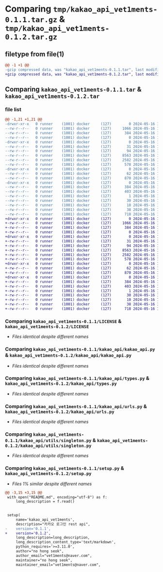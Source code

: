 # Comparing `tmp/kakao_api_vet1ments-0.1.1.tar.gz` & `tmp/kakao_api_vet1ments-0.1.2.tar.gz`

## filetype from file(1)

```diff
@@ -1 +1 @@
-gzip compressed data, was "kakao_api_vet1ments-0.1.1.tar", last modified: Thu May 16 15:15:51 2024, max compression
+gzip compressed data, was "kakao_api_vet1ments-0.1.2.tar", last modified: Thu May 16 15:19:07 2024, max compression
```

## Comparing `kakao_api_vet1ments-0.1.1.tar` & `kakao_api_vet1ments-0.1.2.tar`

### file list

```diff
@@ -1,21 +1,21 @@
-drwxr-xr-x   0 runner    (1001) docker     (127)        0 2024-05-16 15:15:51.251239 kakao_api_vet1ments-0.1.1/
--rw-r--r--   0 runner    (1001) docker     (127)     1066 2024-05-16 15:15:42.000000 kakao_api_vet1ments-0.1.1/LICENSE
--rw-r--r--   0 runner    (1001) docker     (127)      384 2024-05-16 15:15:51.251239 kakao_api_vet1ments-0.1.1/PKG-INFO
--rw-r--r--   0 runner    (1001) docker     (127)        0 2024-05-16 15:15:42.000000 kakao_api_vet1ments-0.1.1/README.md
-drwxr-xr-x   0 runner    (1001) docker     (127)        0 2024-05-16 15:15:51.251239 kakao_api_vet1ments-0.1.1/kakao_api/
--rw-r--r--   0 runner    (1001) docker     (127)       31 2024-05-16 15:15:42.000000 kakao_api_vet1ments-0.1.1/kakao_api/__init__.py
--rw-r--r--   0 runner    (1001) docker     (127)       94 2024-05-16 15:15:42.000000 kakao_api_vet1ments-0.1.1/kakao_api/exceptions.py
--rw-r--r--   0 runner    (1001) docker     (127)     8563 2024-05-16 15:15:42.000000 kakao_api_vet1ments-0.1.1/kakao_api/kakao_api.py
--rw-r--r--   0 runner    (1001) docker     (127)     2582 2024-05-16 15:15:42.000000 kakao_api_vet1ments-0.1.1/kakao_api/types.py
--rw-r--r--   0 runner    (1001) docker     (127)      578 2024-05-16 15:15:42.000000 kakao_api_vet1ments-0.1.1/kakao_api/urls.py
-drwxr-xr-x   0 runner    (1001) docker     (127)        0 2024-05-16 15:15:51.251239 kakao_api_vet1ments-0.1.1/kakao_api/utils/
--rw-r--r--   0 runner    (1001) docker     (127)       62 2024-05-16 15:15:42.000000 kakao_api_vet1ments-0.1.1/kakao_api/utils/__init__.py
--rw-r--r--   0 runner    (1001) docker     (127)      870 2024-05-16 15:15:42.000000 kakao_api_vet1ments-0.1.1/kakao_api/utils/singleton.py
-drwxr-xr-x   0 runner    (1001) docker     (127)        0 2024-05-16 15:15:51.251239 kakao_api_vet1ments-0.1.1/kakao_api_vet1ments.egg-info/
--rw-r--r--   0 runner    (1001) docker     (127)      384 2024-05-16 15:15:51.000000 kakao_api_vet1ments-0.1.1/kakao_api_vet1ments.egg-info/PKG-INFO
--rw-r--r--   0 runner    (1001) docker     (127)      403 2024-05-16 15:15:51.000000 kakao_api_vet1ments-0.1.1/kakao_api_vet1ments.egg-info/SOURCES.txt
--rw-r--r--   0 runner    (1001) docker     (127)        1 2024-05-16 15:15:51.000000 kakao_api_vet1ments-0.1.1/kakao_api_vet1ments.egg-info/dependency_links.txt
--rw-r--r--   0 runner    (1001) docker     (127)       30 2024-05-16 15:15:51.000000 kakao_api_vet1ments-0.1.1/kakao_api_vet1ments.egg-info/requires.txt
--rw-r--r--   0 runner    (1001) docker     (127)       10 2024-05-16 15:15:51.000000 kakao_api_vet1ments-0.1.1/kakao_api_vet1ments.egg-info/top_level.txt
--rw-r--r--   0 runner    (1001) docker     (127)       38 2024-05-16 15:15:51.251239 kakao_api_vet1ments-0.1.1/setup.cfg
--rw-r--r--   0 runner    (1001) docker     (127)      718 2024-05-16 15:15:49.000000 kakao_api_vet1ments-0.1.1/setup.py
+drwxr-xr-x   0 runner    (1001) docker     (127)        0 2024-05-16 15:19:07.037118 kakao_api_vet1ments-0.1.2/
+-rw-r--r--   0 runner    (1001) docker     (127)     1066 2024-05-16 15:18:59.000000 kakao_api_vet1ments-0.1.2/LICENSE
+-rw-r--r--   0 runner    (1001) docker     (127)      384 2024-05-16 15:19:07.037118 kakao_api_vet1ments-0.1.2/PKG-INFO
+-rw-r--r--   0 runner    (1001) docker     (127)        0 2024-05-16 15:18:59.000000 kakao_api_vet1ments-0.1.2/README.md
+drwxr-xr-x   0 runner    (1001) docker     (127)        0 2024-05-16 15:19:07.033118 kakao_api_vet1ments-0.1.2/kakao_api/
+-rw-r--r--   0 runner    (1001) docker     (127)       31 2024-05-16 15:18:59.000000 kakao_api_vet1ments-0.1.2/kakao_api/__init__.py
+-rw-r--r--   0 runner    (1001) docker     (127)       94 2024-05-16 15:18:59.000000 kakao_api_vet1ments-0.1.2/kakao_api/exceptions.py
+-rw-r--r--   0 runner    (1001) docker     (127)     8563 2024-05-16 15:18:59.000000 kakao_api_vet1ments-0.1.2/kakao_api/kakao_api.py
+-rw-r--r--   0 runner    (1001) docker     (127)     2582 2024-05-16 15:18:59.000000 kakao_api_vet1ments-0.1.2/kakao_api/types.py
+-rw-r--r--   0 runner    (1001) docker     (127)      578 2024-05-16 15:18:59.000000 kakao_api_vet1ments-0.1.2/kakao_api/urls.py
+drwxr-xr-x   0 runner    (1001) docker     (127)        0 2024-05-16 15:19:07.033118 kakao_api_vet1ments-0.1.2/kakao_api/utils/
+-rw-r--r--   0 runner    (1001) docker     (127)       62 2024-05-16 15:18:59.000000 kakao_api_vet1ments-0.1.2/kakao_api/utils/__init__.py
+-rw-r--r--   0 runner    (1001) docker     (127)      870 2024-05-16 15:18:59.000000 kakao_api_vet1ments-0.1.2/kakao_api/utils/singleton.py
+drwxr-xr-x   0 runner    (1001) docker     (127)        0 2024-05-16 15:19:07.037118 kakao_api_vet1ments-0.1.2/kakao_api_vet1ments.egg-info/
+-rw-r--r--   0 runner    (1001) docker     (127)      384 2024-05-16 15:19:06.000000 kakao_api_vet1ments-0.1.2/kakao_api_vet1ments.egg-info/PKG-INFO
+-rw-r--r--   0 runner    (1001) docker     (127)      403 2024-05-16 15:19:07.000000 kakao_api_vet1ments-0.1.2/kakao_api_vet1ments.egg-info/SOURCES.txt
+-rw-r--r--   0 runner    (1001) docker     (127)        1 2024-05-16 15:19:06.000000 kakao_api_vet1ments-0.1.2/kakao_api_vet1ments.egg-info/dependency_links.txt
+-rw-r--r--   0 runner    (1001) docker     (127)       30 2024-05-16 15:19:06.000000 kakao_api_vet1ments-0.1.2/kakao_api_vet1ments.egg-info/requires.txt
+-rw-r--r--   0 runner    (1001) docker     (127)       10 2024-05-16 15:19:06.000000 kakao_api_vet1ments-0.1.2/kakao_api_vet1ments.egg-info/top_level.txt
+-rw-r--r--   0 runner    (1001) docker     (127)       38 2024-05-16 15:19:07.037118 kakao_api_vet1ments-0.1.2/setup.cfg
+-rw-r--r--   0 runner    (1001) docker     (127)      718 2024-05-16 15:19:05.000000 kakao_api_vet1ments-0.1.2/setup.py
```

### Comparing `kakao_api_vet1ments-0.1.1/LICENSE` & `kakao_api_vet1ments-0.1.2/LICENSE`

 * *Files identical despite different names*

### Comparing `kakao_api_vet1ments-0.1.1/kakao_api/kakao_api.py` & `kakao_api_vet1ments-0.1.2/kakao_api/kakao_api.py`

 * *Files identical despite different names*

### Comparing `kakao_api_vet1ments-0.1.1/kakao_api/types.py` & `kakao_api_vet1ments-0.1.2/kakao_api/types.py`

 * *Files identical despite different names*

### Comparing `kakao_api_vet1ments-0.1.1/kakao_api/urls.py` & `kakao_api_vet1ments-0.1.2/kakao_api/urls.py`

 * *Files identical despite different names*

### Comparing `kakao_api_vet1ments-0.1.1/kakao_api/utils/singleton.py` & `kakao_api_vet1ments-0.1.2/kakao_api/utils/singleton.py`

 * *Files identical despite different names*

### Comparing `kakao_api_vet1ments-0.1.1/setup.py` & `kakao_api_vet1ments-0.1.2/setup.py`

 * *Files 1% similar despite different names*

```diff
@@ -3,15 +3,15 @@
 with open("README.md", encoding="utf-8") as f:
     long_description = f.read()
 
 
 setup(
     name='kakao_api_vet1ments',
     description="카카오 로그인 rest api",
-    version='0.1.1',
+    version='0.1.2',
     long_description=long_description,
     long_description_content_type='text/markdown',
     python_requires='>=3.11.0',
     author="no hong seok",
     author_email="vet1ments@naver.com",
     maintainer="no hong seok",
     maintainer_email="vet1ments@naver.com",
```


